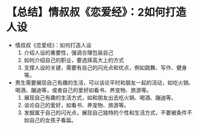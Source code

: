 # 【总结】情叔叔《恋爱经》：2如何打造人设

-   情叔叔《恋爱经》：如何打造人设
    1.  介绍人设的重要性，强调合理包装自己
    2.  如何介绍自己的职业，要选择高大上的方式
    3.  支撑人设的关键，需要有自己的闪光点和优点，例如跳舞、写作、健身等。
-   男生需要展现自己有趣的生活，可以谈论平时和朋友一起的活动，如吃火锅、喝酒、蹦迪等，或者自己的爱好如看书、养宠物、旅游等。
    1.  展现自己有趣的生活方式，如和朋友出去吃火锅、喝酒、蹦迪等。
    2.  谈论自己的爱好，如看书、养宠物、旅游等。
    3.  发掘属于自己的闪光点，展现自己独特的个性和生活方式，不要被条件不如自己的女孩子看扁。